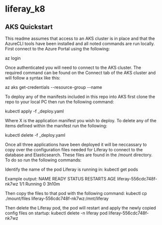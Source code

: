 # liferay_k8

## AKS Quickstart
This readme assumes that access to an AKS cluster is in place and that the AzureCLI tools have been installed and all noted commands are run locally.  First connect to the Azure Portal using the following:

az login

Once authenticated you will need to connect to the AKS cluster.  The required command can be found on the Connect tab of the AKS cluster and will follow a syntax like this:

az aks get-credentials --resource-group <resourcegroup> --name <clustername>

To deploy any of the manifests included in this repo into AKS first clone the repo to your local PC then run the following command:

kubectl apply -f <X>_deploy.yaml
  
Where X is the application manifest you wish to deploy.  To delete any of the items defined within the manifest run the following:
  
kubectl delete -f <X>_deploy.yaml
  
Once all three applications have been deployed it will be neccassary to copy over the configuration files needed for Liferay to connect to the database and Elasticsearch.  These files are found in the /mount directory.  To do so run the following commands:
  
Identify the name of the pod Liferay is running in:
kubectl get pods

Example output:
NAME                       READY   STATUS    RESTARTS   AGE
liferay-556cdc748f-nk7wz   1/1     Running   0          3h10m

Then copy the files to that pod with the following command:
kubectl cp ./mount/files liferay-556cdc748f-nk7wz:/mnt/liferay
  
Then delete the Liferay pod, the pod will restart and apply the newly copied config files on startup:
kubectl delete -n liferay pod liferay-556cdc748f-nk7wz
